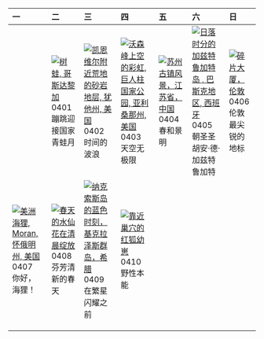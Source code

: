 | 一                                                                                                                                                                                       | 二                                                                                                                                                                                          | 三                                                                                                                                                                                             | 四                                                                                                                                                                                                       | 五                                                                                                                                                                                 | 六                                                                                                                                                                                                                     | 日                                                                                                                                                                                       |
|:----------------------------------------------------------------------------------------------------------------------------------------------------------------------------------------|:-------------------------------------------------------------------------------------------------------------------------------------------------------------------------------------------|:----------------------------------------------------------------------------------------------------------------------------------------------------------------------------------------------|:--------------------------------------------------------------------------------------------------------------------------------------------------------------------------------------------------------|:----------------------------------------------------------------------------------------------------------------------------------------------------------------------------------|:----------------------------------------------------------------------------------------------------------------------------------------------------------------------------------------------------------------------|:----------------------------------------------------------------------------------------------------------------------------------------------------------------------------------------|
|                                                                                                                                                                                         | [![](https://www.bing.com/th?id=OHR.TicanFrog_ZH-CN8949758487_320x240.jpg "树蛙, 哥斯达黎加")](https://www.bing.com/th?id=OHR.TicanFrog_ZH-CN8949758487_UHD.jpg)<br>0401<br>蹦跳迎接国家青蛙月             | [![](https://www.bing.com/th?id=OHR.UtahBadlands_ZH-CN9174002963_320x240.jpg "凯恩维尔附近荒地的砂岩地层, 犹他州, 美国")](https://www.bing.com/th?id=OHR.UtahBadlands_ZH-CN9174002963_UHD.jpg)<br>0402<br>时间的波浪 | [![](https://www.bing.com/th?id=OHR.SaguaroRainbow_ZH-CN0139056375_320x240.jpg "沃森峰上空的彩虹, 巨人柱国家公园, 亚利桑那州, 美国")](https://www.bing.com/th?id=OHR.SaguaroRainbow_ZH-CN0139056375_UHD.jpg)<br>0403<br>天空无极限 | [![](https://www.bing.com/th?id=OHR.QingMingY25_ZH-CN9818431198_320x240.jpg "苏州古镇风景，江苏省，中国")](https://www.bing.com/th?id=OHR.QingMingY25_ZH-CN9818431198_UHD.jpg)<br>0404<br>春和景明 | [![](https://www.bing.com/th?id=OHR.GaztelugatxeSunset_ZH-CN0553703567_320x240.jpg "日落时分的加兹特鲁加特岛 , 巴斯克地区, 西班牙")](https://www.bing.com/th?id=OHR.GaztelugatxeSunset_ZH-CN0553703567_UHD.jpg)<br>0405<br>朝圣圣胡安·德·加兹特鲁加特 | [![](https://www.bing.com/th?id=OHR.ShardLondon2025_ZH-CN0722863055_320x240.jpg "碎片大厦，伦敦")](https://www.bing.com/th?id=OHR.ShardLondon2025_ZH-CN0722863055_UHD.jpg)<br>0406<br>伦敦最尖锐的地标 |
| [![](https://www.bing.com/th?id=OHR.BeaverDay_ZH-CN2889563041_320x240.jpg "美洲海狸, Moran, 怀俄明州, 美国")](https://www.bing.com/th?id=OHR.BeaverDay_ZH-CN2889563041_UHD.jpg)<br>0407<br>你好，海狸！ | [![](https://www.bing.com/th?id=OHR.SpringDaffodils_ZH-CN6737270212_320x240.jpg "春天的水仙花在清晨绽放")](https://www.bing.com/th?id=OHR.SpringDaffodils_ZH-CN6737270212_UHD.jpg)<br>0408<br>芬芳清新的春天 | [![](https://www.bing.com/th?id=OHR.BlueNaxos_ZH-CN7863097040_320x240.jpg "纳克索斯岛的蓝色时刻，基克拉泽斯群岛，希腊")](https://www.bing.com/th?id=OHR.BlueNaxos_ZH-CN7863097040_UHD.jpg)<br>0409<br>在繁星闪耀之前      | [![](https://www.bing.com/th?id=OHR.LittleFoxes_ZH-CN8622806156_320x240.jpg "靠近巢穴的红狐幼崽")](https://www.bing.com/th?id=OHR.LittleFoxes_ZH-CN8622806156_UHD.jpg)<br>0410<br>野性本能                           |                                                                                                                                                                                   |                                                                                                                                                                                                                       |                                                                                                                                                                                         |
|                                                                                                                                                                                         |                                                                                                                                                                                            |                                                                                                                                                                                               |                                                                                                                                                                                                         |                                                                                                                                                                                   |                                                                                                                                                                                                                       |                                                                                                                                                                                         |
|                                                                                                                                                                                         |                                                                                                                                                                                            |                                                                                                                                                                                               |                                                                                                                                                                                                         |                                                                                                                                                                                   |                                                                                                                                                                                                                       |                                                                                                                                                                                         |
|                                                                                                                                                                                         |                                                                                                                                                                                            |                                                                                                                                                                                               |                                                                                                                                                                                                         |                                                                                                                                                                                   |                                                                                                                                                                                                                       |                                                                                                                                                                                         |